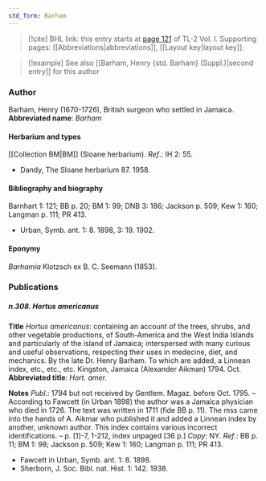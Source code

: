 ```yaml
---
std_form: Barham
---
```


> [!cite] BHL link: this entry starts at [page 121](https://www.biodiversitylibrary.org/page/33120252) of TL-2 Vol. I.
> Supporting pages: [[Abbreviations|abbreviations]], [[Layout key|layout key]].

> [!example] See also [[Barham, Henry {std. Barham} (Suppl.)|second entry]] for this author

### Author

Barham, Henry (1670-1726), British surgeon who settled in Jamaica. 
**Abbreviated name**: *Barham*

#### Herbarium and types

[[Collection BM|BM]] (Sloane herbarium).
*Ref*.: IH 2: 55.
- Dandy, The Sloane herbarium 87. 1958.

#### Bibliography and biography

Barnhart 1: 121; BB p. 20; BM 1: 99; DNB 3: 186; Jackson p. 509; Kew 1: 160; Langman p. 111; PR 413.
- Urban, Symb. ant. 1: 8. 1898, 3: 19. 1902.

#### Eponymy

*Barhamia* Klotzsch ex B. C. Seemann (1853).

### Publications

##### n.308. Hortus americanus

**Title**
*Hortus americanus*: containing an account of the trees, shrubs, and other vegetable productions, of South-America and the West India Islands and particularly of the island of Jamaica; interspersed with many curious and useful observations, respecting their uses in medecine, diet, and mechanics. By the late Dr. Henry Barham. To which are added, a Linnean index, etc., etc., etc. Kingston, Jamaica (Alexander Aikman) 1794. Oct.
**Abbreviated title**: *Hort. amer.*

**Notes**
*Publ*.: 1794 but not received by Gentlem. Magaz. before Oct. 1795. – According to Fawcett (in Urban 1898) the author was a Jamaica physician who died in 1726. The text was written in 1711 (fide BB p. 11). The mss came into the hands of A. Aikmar who published it and added a Linnean index by another, unknown author. This index contains various incorrect identifications. – p. \[1\]-7, 1-212, index unpaged \[36 p.\] *Copy*: NY.
*Ref*.: BB p. 11; BM 1: 98; Jackson p. 509; Kew 1: 160; Langman p. 111; PR 413.
- Fawcett in Urban, Symb. ant. 1: 8. 1898.
- Sherborn, J. Soc. Bibl. nat. Hist. 1: 142. 1938.

